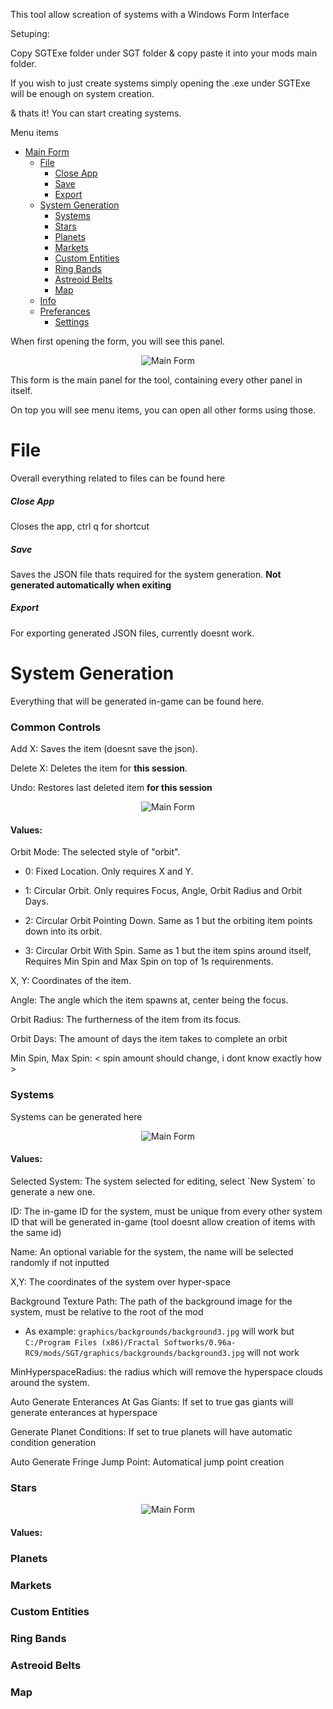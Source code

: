 This tool allow screation of systems with a Windows Form Interface

Setuping:

Copy SGTExe folder under SGT folder & copy paste it into your mods main folder.

If you wish to just create systems simply opening the .exe under SGTExe will be enough on system creation.

& thats it! You can start creating systems.

Menu items
- [Main Form](#MainForm)
  - [File](#File)
    - [Close App](#CloseApp)
    - [Save](#Save)
    - [Export](#Export)
  - [System Generation](#File)
    - [Systems](#Systems)
    - [Stars](#Stars)
    - [Planets](#Planets)
    - [Markets](#Markets)
    - [Custom Entities](#CustomEntities)
    - [Ring Bands](#RingBands)
    - [Astreoid Belts](#AstreoidBelts)
    - [Map](#Map)
  - [Info](#Info)
  - [Preferances](#Preferances)
    - [Settings](#Settings)


<h id="MainForm">When first opening the form, you will see this panel.</h>
<p align="center">
    <img src="./graphics/READMEImages/SGT_MainForm.png" alt="Main Form">
</p>
This form is the main panel for the tool, containing every other panel in itself.

On top you will see menu items, you can open all other forms using those.

<h1 id="File">File</h1>

Overall everything related to files can be found here

<h5 id="CloseApp">Close App</h5>

Closes the app, ctrl q for shortcut 

<h5 id="Save">Save</h5>

Saves the JSON file thats required for the system generation. **Not generated automatically when exiting**


<h5 id="Export">Export</h5>

For exporting generated JSON files, currently doesnt work.

<h1 id="SystemGeneration">System Generation</h1>

Everything that will be generated in-game can be found here.

<h3>Common Controls</h3>

Add X: Saves the item (doesnt save the json). 

Delete X: Deletes the item for **this session**.

Undo: Restores last deleted item **for this session**

<p align="center">
    <img src="./graphics/READMEImages/SGT_OrbitForm.png" alt="Main Form">
</p>

<h4>  Values: </h4> 

Orbit Mode: The selected style of "orbit".

- 0: Fixed Location. Only requires X and Y.

- 1: Circular Orbit. Only requires Focus, Angle, Orbit Radius and Orbit Days.

- 2: Circular Orbit Pointing Down. Same as 1 but the orbiting item points down into its orbit.

- 3: Circular Orbit With Spin. Same as 1 but the item spins around itself, Requires Min Spin and Max Spin on top of 1s requirenments.


X, Y: Coordinates of the item.

Angle: The angle which the item spawns at, center being the focus.

Orbit Radius: The furtherness of the item from its focus.

Orbit Days: The amount of days the item takes to complete an orbit

Min Spin, Max Spin: < spin amount should change, i dont know exactly how >


<h3 id="Systems">Systems  </h3>

Systems can be generated here

<p align="center">
    <img src="./graphics/READMEImages/SGT_SystemsForm.png" alt="Main Form">
</p>

<h4>  Values: </h4> 
  Selected System: The system selected for editing, select `New System` to generate a new one.

  
  ID: The in-game ID for the system, must be unique from every other system ID that will be generated in-game (tool doesnt allow creation of items with the same id)
  
  Name: An optional variable for the system, the name will be selected randomly if not inputted
  
  X,Y: The coordinates of the system over hyper-space
  
  Background Texture Path: The path of the background image for the system, must be relative to the root of the mod 
   - As example: `graphics/backgrounds/background3.jpg` will work but `C:/Program Files (x86)/Fractal Softworks/0.96a-RC9/mods/SGT/graphics/backgrounds/background3.jpg` will not work
  
  MinHyperspaceRadius: the radius which will remove the hyperspace clouds around the system.
  
  Auto Generate Enterances At Gas Giants: If set to true gas giants will generate enterances at hyperspace
  
  Generate Planet Conditions: If set to true planets will have automatic condition generation
  
  Auto Generate Fringe Jump Point: Automatical jump point creation

<h3 id="Stars">Stars  </h3>     

<p align="center">
    <img src="./graphics/READMEImages/SGT_StarsForm.png" alt="Main Form">
</p>

<h4>  Values: </h4> 






<h3 id="Planets">Planets  </h3>     
<h3 id="Markets">Markets  </h3>     
<h3 id="CustomEntities">Custom Entities  </h3>     
<h3 id="RingBands">Ring Bands  </h3>     
<h3 id="AstreoidBelts">Astreoid Belts  </h3>     
<h3 id="Map">Map </h3>     




